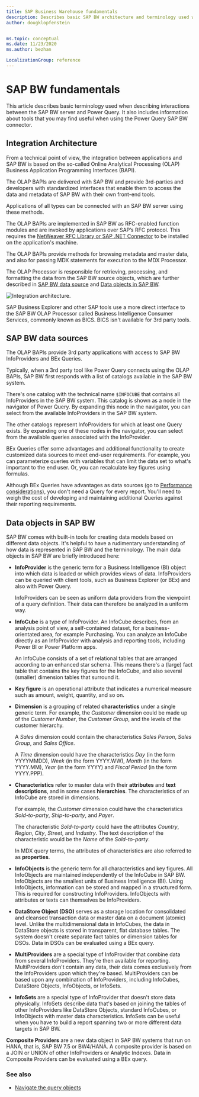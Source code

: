 ```yaml
---
title: SAP Business Warehouse fundamentals
description: Describes basic SAP BW architecture and terminology used when interacting with the Power Query SAP Business Warehouse connector.
author: dougklopfenstein


ms.topic: conceptual
ms.date: 11/23/2020
ms.author: bezhan

LocalizationGroup: reference
---
```


# SAP BW fundamentals

This article describes basic terminology used when describing interactions between the SAP BW server and Power Query. It also includes information about tools that you may find useful when using the Power Query SAP BW connector.

## Integration Architecture

From a technical point of view, the integration between applications and SAP BW is based on the so-called Online Analytical Processing (OLAP) Business Application Programming Interfaces (BAPI). 

The OLAP BAPIs are delivered with SAP BW and provide 3rd-parties and developers with standardized interfaces that enable them to access the data and metadata of SAP BW with their own front-end tools.

Applications of all types can be connected with an SAP BW server using these methods.

The OLAP BAPIs are implemented in SAP BW as RFC-enabled function modules and are invoked by applications over SAP’s RFC protocol. This requires the [NetWeaver RFC Library or SAP .NET Connector](application-setup-and-connect.md#prerequisites) to be installed on the application's machine. 

The OLAP BAPIs provide methods for browsing metadata and master data, and also for passing MDX statements for execution to the MDX Processor.

The OLAP Processor is responsible for retrieving, processing, and formatting the data from the SAP BW source objects, which are further described in [SAP BW data source](#sap-bw-data-sources) and [Data objects in SAP BW](#data-objects-in-sap-bw).

![Integration architecture.](integration-architecture.png)

SAP Business Explorer and other SAP tools use a more direct interface to the SAP BW OLAP Processor called Business Intelligence Consumer Services, commonly known as BICS. BICS isn't available for 3rd party tools.

## SAP BW data sources

The OLAP BAPIs provide 3rd party applications with access to SAP BW InfoProviders and BEx Queries.

Typically, when a 3rd party tool like Power Query connects using the OLAP BAPIs, SAP BW first responds with a list of catalogs available in the SAP BW system.

There's one catalog with the technical name `$INFOCUBE` that contains all InfoProviders in the SAP BW system. This catalog is shown as a node in the navigator of Power Query. By expanding this node in the navigator, you can select from the available InfoProviders in the SAP BW system.

The other catalogs represent InfoProviders for which at least one Query exists. By expanding one of these nodes in the navigator, you can select from the available queries associated with the InfoProvider. 

BEx Queries offer some advantages and additional functionality to create customized data sources to meet end-user requirements. For example, you can parameterize queries with variables that can limit the data set to what's important to the end user. Or, you can recalculate key figures using formulas. 

Although BEx Queries have advantages as data sources (go to [Performance considerations](implementation-details.md#performance-considerations)), you don't need a Query for every report. You'll need to weigh the cost of developing and maintaining additional Queries against their reporting requirements.

## Data objects in SAP BW

SAP BW comes with built-in tools for creating data models based on different data objects. It's helpful to have a rudimentary understanding of how data is represented in SAP BW and the terminology. The main data objects in SAP BW are briefly introduced here:

* **InfoProvider**  is the generic term for a Business Intelligence (BI) object into which data is loaded or which provides views of data. InfoProviders can be queried with client tools, such as Business Explorer (or BEx) and also with Power Query.

   InfoProviders can be seen as uniform data providers from the viewpoint of a query definition. Their data can therefore be analyzed in a uniform way.

* **InfoCube** is a type of InfoProvider. An InfoCube describes, from an analysis point of view, a self-contained dataset, for a business-orientated area, for example Purchasing. You can analyze an InfoCube directly as an InfoProvider with analysis and reporting tools, including Power BI or Power Platform apps.

   An InfoCube consists of a set of relational tables that are arranged according to an enhanced star schema. This means there's a (large) fact table that contains the key figures for the InfoCube, and also several (smaller) dimension tables that surround it.

* **Key figure** is an operational attribute that indicates a numerical measure such as amount, weight, quantity, and so on.

* **Dimension** is a grouping of related **characteristics** under a single generic term. For example, the *Customer* dimension could be made up of the *Customer Number*, the *Customer Group*, and the levels of the customer hierarchy.

   A *Sales* dimension could contain the characteristics *Sales Person*, *Sales Group*, and *Sales Office*.

   A *Time* dimension could have the characteristics *Day* (in the form YYYYMMDD), *Week* (in the form YYYY.WW), *Month* (in the form YYYY.MM), *Year* (in the form YYYY) and *Fiscal Period* (in the form YYYY.PPP).

* **Characteristics** refer to master data with their **attributes** and **text descriptions**, and in some cases **hierarchies**. The characteristics of an InfoCube are stored in dimensions.

   For example, the *Customer* dimension could have the characteristics *Sold-to-party*, *Ship-to-party*, and *Payer*. 

   The characteristic *Sold-to-party* could have the attributes *Country*, *Region*, *City*, *Street*, and *Industry*. The text description of the characteristic would be the *Name* of the *Sold-to-party*.

   In MDX query terms, the attributes of characteristics are also referred to as **properties**.

* **InfoObjects** is the generic term for all characteristics and key figures. All InfoObjects are maintained independently of the InfoCube in SAP BW. InfoObjects are the smallest units of Business Intelligence (BI). Using InfoObjects, information can be stored and mapped in a structured form. This is required for constructing InfoProviders. InfoObjects with attributes or texts can themselves be InfoProviders.

* **DataStore Object (DSO)** serves as a storage location for consolidated and cleansed transaction data or master data on a document (atomic) level. Unlike the multidimensional data in InfoCubes, the data in DataStore objects is stored in transparent, flat database tables. The system doesn't create separate fact tables or dimension tables for DSOs. Data in DSOs can be evaluated using a BEx query.

* **MultiProviders** are a special type of InfoProvider that combine data from several InfoProviders. They're then available for reporting. MultiProviders don't contain any data, their data comes exclusively from the InfoProviders upon which they're based. MultiProviders can be based upon any combination of InfoProviders, including InfoCubes, DataStore Objects, InfoObjects, or InfoSets.

* **InfoSets** are a special type of InfoProvider that doesn't store data physically. InfoSets describe data that's based on joining the tables of other InfoProviders like DataStore Objects, standard InfoCubes, or InfoObjects with master data characteristics. InfoSets can be useful when you have to build a report spanning two or more different data targets in SAP BW.

**Composite Providers** are a new data object in SAP BW systems that run on HANA, that is, SAP BW 7.5 or BW4/HANA. A composite provider is based on a JOIN or UNION of other InfoProviders or Analytic Indexes. Data in Composite Providers can be evaluated using a BEx query.

### See also

* [Navigate the query objects](navigate-query-objects.md)
